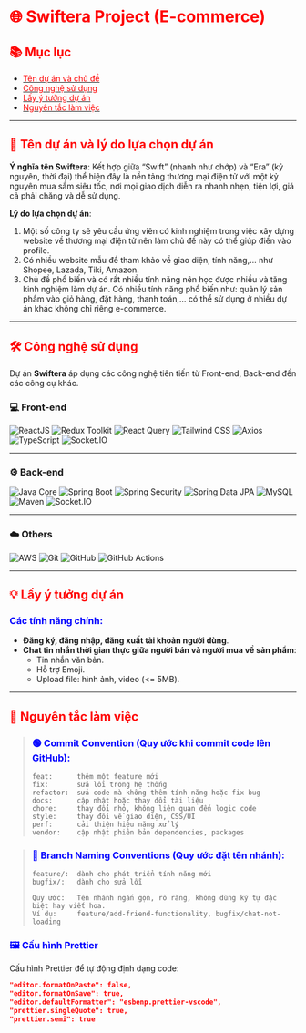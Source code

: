# <span style="color:red;">🌐 Swiftera Project (E-commerce)</span>

## <span style="color:red;">📚 Mục lục</span>
- [<span style="color:red;">Tên dự án và chủ đề</span>](#tên-dự-án-và-chủ-đề)
- [<span style="color:red;">Công nghệ sử dụng</span>](#công-nghệ-sử-dụng)
- [<span style="color:red;">Lấy ý tưởng dự án</span>](#lấy-ý-tưởng-dự-án)
- [<span style="color:red;">Nguyên tắc làm việc</span>](#nguyên-tắc-làm-việc)

---

## <span id="tên-dự-án-và-chủ-đề" style="color:red;">🚀 Tên dự án và lý do lựa chọn dự án</span>
**Ý nghĩa tên Swiftera**: Kết hợp giữa “Swift” (nhanh như chớp) và “Era” (kỷ nguyên, thời đại) thể hiện đây là nền tảng thương mại điện tử với một kỷ nguyên mua sắm siêu tốc, nơi mọi giao dịch diễn ra nhanh nhẹn, tiện lợi, giá cả phải chăng và dễ sử dụng.

**Lý do lựa chọn dự án**:  
1. Một số công ty sẽ yêu cầu ứng viên có kinh nghiệm trong việc xây dựng website về thương mại điện tử nên làm chủ đề này có thể giúp điền vào profile.  
2. Có nhiều website mẫu để tham khảo về giao diện, tính năng,... như Shopee, Lazada, Tiki, Amazon.  
3. Chủ đề phổ biến và có rất nhiều tính năng nên học được nhiều và tăng kinh nghiệm làm dự án. Có nhiều tính năng phổ biến như: quản lý sản phẩm vào giỏ hàng, đặt hàng, thanh toán,... có thể sử dụng ở nhiều dự án khác không chỉ riêng e-commerce.

---

## <span id="công-nghệ-sử-dụng" style="color:red;">🛠️ Công nghệ sử dụng</span>

Dự án **Swiftera** áp dụng các công nghệ tiên tiến từ Front-end, Back-end đến các công cụ khác.

### 💻 **Front-end**
<p align="left">
  <img src="https://img.shields.io/badge/-ReactJS-000?style=for-the-badge&logo=react" alt="ReactJS" />
  <img src="https://img.shields.io/badge/-Redux_Toolkit-000?style=for-the-badge&logo=redux&logoColor=9370DB" alt="Redux Toolkit" />
  <img src="https://img.shields.io/badge/-React_Query-000?style=for-the-badge&logo=reactquery" alt="React Query" />
  <img src="https://img.shields.io/badge/-Tailwind_CSS-000?style=for-the-badge&logo=tailwindcss" alt="Tailwind CSS" />
  <img src="https://img.shields.io/badge/-Axios-000?style=for-the-badge&logo=axios" alt="Axios" />
  <img src="https://img.shields.io/badge/-TypeScript-000?style=for-the-badge&logo=typescript" alt="TypeScript" />
  <img src="https://img.shields.io/badge/-Socket.IO-000?style=for-the-badge&logo=socket.io" alt="Socket.IO" />
</p>

---

### ⚙️ **Back-end**
<p align="left">
  <img src="https://img.shields.io/badge/-Java_Core_21-000?style=for-the-badge&logo=openjdk" alt="Java Core" />
  <img src="https://img.shields.io/badge/-Spring_Boot_3-000?style=for-the-badge&logo=springboot" alt="Spring Boot" />
  <img src="https://img.shields.io/badge/-Spring_Security-000?style=for-the-badge&logo=springsecurity" alt="Spring Security" />
  <img src="https://img.shields.io/badge/-Spring_Data_JPA-000?style=for-the-badge&logo=spring" alt="Spring Data JPA" />
  <img src="https://img.shields.io/badge/-MySQL-000?style=for-the-badge&logo=mysql" alt="MySQL" />
  <img src="https://img.shields.io/badge/-Maven-000?style=for-the-badge&logo=apachemaven" alt="Maven" />
  <img src="https://img.shields.io/badge/-Socket.IO-000?style=for-the-badge&logo=socket.io" alt="Socket.IO" />
</p>

---

### ☁️ **Others**
<p align="left">
  <img src="https://img.shields.io/badge/-AWS_(EC2_RDS_S3)-000?style=for-the-badge&logo=amazonaws" alt="AWS" />
  <img src="https://img.shields.io/badge/-Git-000?style=for-the-badge&logo=git" alt="Git" />
  <img src="https://img.shields.io/badge/-GitHub-000?style=for-the-badge&logo=github" alt="GitHub" />
  <img src="https://img.shields.io/badge/-GitHub_Actions-000?style=for-the-badge&logo=githubactions" alt="GitHub Actions" />
</p>

---

## <span id="lấy-ý-tưởng-dự-án" style="color:red;">💡 Lấy ý tưởng dự án</span>
### <span style="color:blue;">Các tính năng chính:</span>
- **Đăng ký, đăng nhập, đăng xuất tài khoản người dùng**.
- **Chat tin nhắn thời gian thực giữa người bán và người mua về sản phẩm**:
  - Tin nhắn văn bản.
  - Hỗ trợ Emoji.
  - Upload file: hình ảnh, video (<= 5MB).

---

## <span id="nguyên-tắc-làm-việc" style="color:red;">📏 Nguyên tắc làm việc</span>

> ### <span style="color:blue;">🟢 Commit Convention (Quy ước khi commit code lên GitHub):</span>
> ```
> feat:      thêm một feature mới
> fix:       sửa lỗi trong hệ thống
> refactor:  sửa code mà không thêm tính năng hoặc fix bug
> docs:      cập nhật hoặc thay đổi tài liệu
> chore:     thay đổi nhỏ, không liên quan đến logic code
> style:     thay đổi về giao diện, CSS/UI
> perf:      cải thiện hiệu năng xử lý
> vendor:    cập nhật phiên bản dependencies, packages
> ```

> ### <span style="color:blue;">🔵 Branch Naming Conventions (Quy ước đặt tên nhánh):</span>
> ```
> feature/:  dành cho phát triển tính năng mới
> bugfix/:   dành cho sửa lỗi
> 
> Quy ước:   Tên nhánh ngắn gọn, rõ ràng, không dùng ký tự đặc biệt hay viết hoa.
> Ví dụ:     feature/add-friend-functionality, bugfix/chat-not-loading
> ```

### <span style="color:blue;">🖼️ Cấu hình Prettier</span>
Cấu hình Prettier để tự động định dạng code:
```json
"editor.formatOnPaste": false,
"editor.formatOnSave": true,
"editor.defaultFormatter": "esbenp.prettier-vscode",
"prettier.singleQuote": true,
"prettier.semi": true
